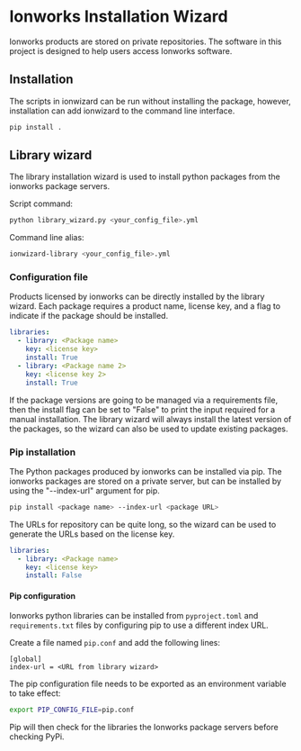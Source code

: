 # Ionworks Installation Wizard

Ionworks products are stored on private repositories. The software in
this project is designed to help users access Ionworks software.

## Installation

The scripts in ionwizard can be run without installing the package, however,
installation can add ionwizard to the command line interface.
```bash
pip install .
```

## Library wizard

The library installation wizard is used to install python packages from
the ionworks package servers.

Script command:
```bash
python library_wizard.py <your_config_file>.yml
```
Command line alias:
```bash
ionwizard-library <your_config_file>.yml
```

### Configuration file

Products licensed by ionworks can be directly installed by the library 
wizard. Each package requires a product name, license key, and a flag to 
indicate if the package should be installed.
```yaml
libraries:
  - library: <Package name>
    key: <license key>
    install: True
  - library: <Package name 2>
    key: <license key 2>
    install: True
```
If the package versions are going to be managed via a requirements file,
then the install flag can be set to "False" to print the input required 
for a manual installation. The library wizard will always install the 
latest version of the packages, so the wizard can also be used to update 
existing packages.

### Pip installation

The Python packages produced by ionworks can be installed via pip.
The ionworks packages are stored on a private server, but can be
installed by using the "--index-url" argument for pip.

```bash
pip install <package name> --index-url <package URL>
```

The URLs for repository can be quite long, so the wizard can be
used to generate the URLs based on the license key.
```yaml
libraries:
  - library: <Package name>
    key: <license key>
    install: False
```

#### Pip configuration

Ionworks python libraries can be installed from `pyproject.toml` and 
`requirements.txt` files by configuring pip to use a different index URL.

Create a file named ```pip.conf``` and add the following lines:
```
[global]
index-url = <URL from library wizard>
```

The pip configuration file needs to be exported as an environment
variable to take effect:
```bash
export PIP_CONFIG_FILE=pip.conf
```

Pip will then check for the libraries the Ionworks package servers
before checking PyPi.
